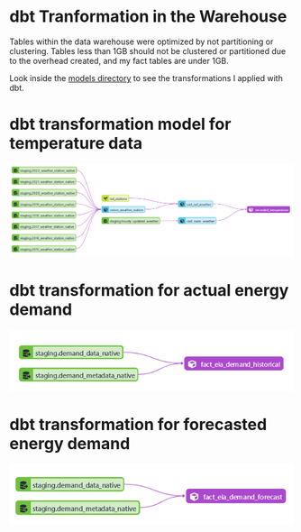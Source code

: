 # dbt Tranformation in the Warehouse

Tables within the data warehouse were optimized by not partitioning or clustering. Tables less than 1GB should not be clustered or partitioned due to the overhead created, and my fact tables are under 1GB.

Look inside the [models directory](03_dbt/models) to see the transformations I applied with dbt.

# dbt transformation model for temperature data
![](../img/dbt_temp.PNG)

# dbt transformation for actual energy demand
![](../img/dbt_demand.PNG)

# dbt transformation for forecasted energy demand
![](../img/dbt_demand_forecast.PNG)